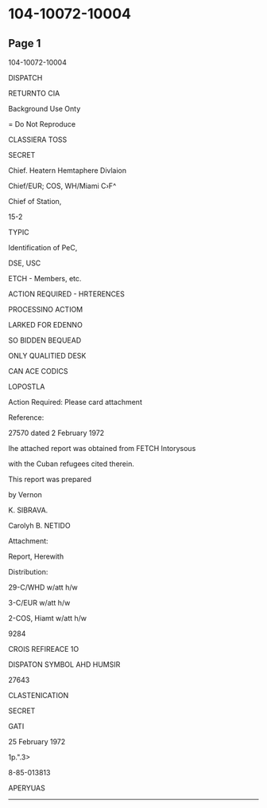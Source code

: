 # 104-10072-10004

## Page 1

104-10072-10004

DISPATCH

RETURNTO CIA

Background Use Onty

= Do Not Reproduce

CLASSIERA TOSS

SECRET

Chief. Heatern Hemtaphere Divlaion

Chief/EUR; COS, WH/Miami C›F^

Chief of Station,

15-2

TYPIC

Identification of PeC,

DSE, USC

ETCH - Members, etc.

ACTION REQUIRED - HRTERENCES

PROCESSINO ACTIOM

LARKED FOR EDENNO

SO BIDDEN BEQUEAD

ONLY QUALITIED DESK

CAN ACE CODICS

LOPOSTLA

Action Required: Please card attachment

Reference:

27570 dated 2 February 1972

Ihe attached report was obtained from FETCH Intorysous

with the Cuban refugees cited therein.

This report was prepared

by Vernon

K. SIBRAVA.

Carolyh B. NETIDO

Attachment:

Report, Herewith

Distribution:

29-C/WHD w/att h/w

3-C/EUR w/att h/w

2-COS, Hiamt w/att h/w

9284

CROIS REFIREACE 1O

DISPATON SYMBOL AHD HUMSIR

27643

CLASTENICATION

SECRET

GATI

25 February 1972

1p.".3>

8-85-013813

APERYUAS

---


